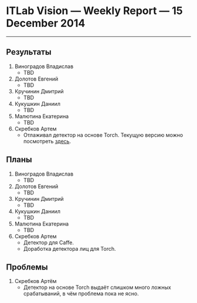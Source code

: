 # ITLab Vision — Weekly Report — 15 December 2014

----------------

## Результаты

  1. Виноградов Владислав
     - TBD
  1. Долотов Евгений
     - TBD
  1. Кручинин Дмитрий
     - TBD
  1. Кукушкин Даниил
     - TBD
  1. Малютина Екатерина
     - TBD
  1. Скребков Артем
     - Отлаживал детектор на основе Torch. Текущую версию можно посмотреть [здесь][face-det-repo].

[face-det-repo]: https://github.com/stragger/itlab-vision-faces-detection

## Планы

  1. Виноградов Владислав
     - TBD
  1. Долотов Евгений
     - TBD
  1. Кручинин Дмитрий
     - TBD
  1. Кукушкин Даниил
     - TBD
  1. Малютина Екатерина
     - TBD
  1. Скребков Артем
     - Детектор для Caffe.
     - Доработка детектора лиц для Torch.

## Проблемы

  1. Скребков Артём
     - Детектор на основе Torch выдаёт слишком много ложных срабатываний, в чём проблема пока не ясно.
